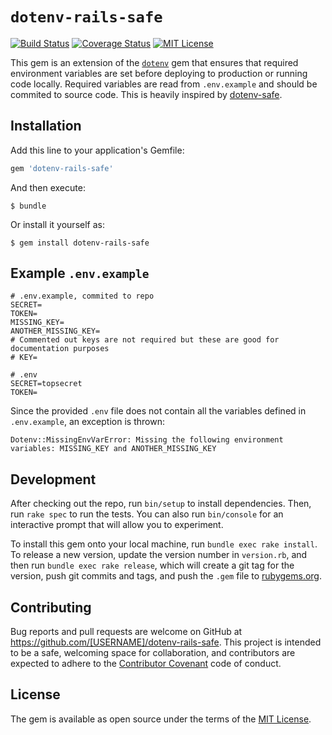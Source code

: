 `dotenv-rails-safe`
===================

[![Build Status][travis-image]][travis-url]
[![Coverage Status][coveralls-image]][coveralls-url]
[![MIT License][license-image]][license-url]

This gem is an extension of the [`dotenv`](https://github.com/bkeepers/dotenv) gem that ensures that required environment variables are set before deploying to production or running code locally. Required variables are read from `.env.example` and should be commited to source code. This is heavily inspired by [dotenv-safe](https://github.com/rolodato/dotenv-safe).

## Installation

Add this line to your application's Gemfile:

```ruby
gem 'dotenv-rails-safe'
```

And then execute:

    $ bundle

Or install it yourself as:

    $ gem install dotenv-rails-safe

## Example `.env.example`

```dosini
# .env.example, commited to repo
SECRET=
TOKEN=
MISSING_KEY=
ANOTHER_MISSING_KEY=
# Commented out keys are not required but these are good for documentation purposes
# KEY= 
```

```dosini
# .env
SECRET=topsecret
TOKEN=
```

Since the provided `.env` file does not contain all the variables defined in
`.env.example`, an exception is thrown:

```
Dotenv::MissingEnvVarError: Missing the following environment variables: MISSING_KEY and ANOTHER_MISSING_KEY
```


## Development

After checking out the repo, run `bin/setup` to install dependencies. Then, run `rake spec` to run the tests. You can also run `bin/console` for an interactive prompt that will allow you to experiment.

To install this gem onto your local machine, run `bundle exec rake install`. To release a new version, update the version number in `version.rb`, and then run `bundle exec rake release`, which will create a git tag for the version, push git commits and tags, and push the `.gem` file to [rubygems.org](https://rubygems.org).

## Contributing

Bug reports and pull requests are welcome on GitHub at https://github.com/[USERNAME]/dotenv-rails-safe. This project is intended to be a safe, welcoming space for collaboration, and contributors are expected to adhere to the [Contributor Covenant](http://contributor-covenant.org) code of conduct.


## License

The gem is available as open source under the terms of the [MIT License](http://opensource.org/licenses/MIT).

[travis-image]: https://img.shields.io/travis/wework/dotenv-rails-safe.svg?branch=master
[travis-url]: https://travis-ci.org/wework/dotenv-rails-safe
[coveralls-image]: https://coveralls.io/repos/github/wework/dotenv-rails-safe/badge.svg?branch=test-travis
[coveralls-url]: https://img.shields.io/travis/wework/dotenv-rails-safe/master.svg
[license-url]: LICENSE
[license-image]: http://img.shields.io/badge/license-MIT-000000.svg?style=flat-square
